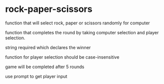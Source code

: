 # rock-paper-scissors

function that will select rock, paper or scissors randomly for computer

function that completes the round by taking computer selection and player selection. 

string required which declares the winner

function for player selection should be case-insensitive

game will be completed after 5 rounds

use prompt to get player input